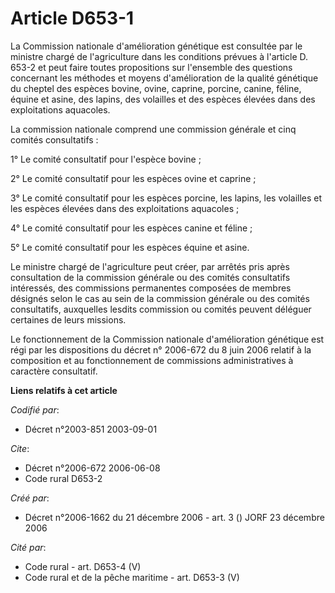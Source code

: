# Article D653-1

La Commission nationale d'amélioration génétique est consultée par le ministre chargé de l'agriculture dans les conditions
prévues à l'article D. 653-2 et peut faire toutes propositions sur l'ensemble des questions concernant les méthodes et moyens
d'amélioration de la qualité génétique du cheptel des espèces bovine, ovine, caprine, porcine, canine, féline, équine et
asine, des lapins, des volailles et des espèces élevées dans des exploitations aquacoles.

La commission nationale comprend une commission générale et cinq comités consultatifs :

1° Le comité consultatif pour l'espèce bovine ;

2° Le comité consultatif pour les espèces ovine et caprine ;

3° Le comité consultatif pour les espèces porcine, les lapins, les volailles et les espèces élevées dans des exploitations
aquacoles ;

4° Le comité consultatif pour les espèces canine et féline ;

5° Le comité consultatif pour les espèces équine et asine.

Le ministre chargé de l'agriculture peut créer, par arrêtés pris après consultation de la commission générale ou des comités
consultatifs intéressés, des commissions permanentes composées de membres désignés selon le cas au sein de la commission
générale ou des comités consultatifs, auxquelles lesdits commission ou comités peuvent déléguer certaines de leurs missions.

Le fonctionnement de la Commission nationale d'amélioration génétique est régi par les dispositions du décret n° 2006-672 du
8 juin 2006 relatif à la composition et au fonctionnement de commissions administratives à caractère consultatif.

**Liens relatifs à cet article**

_Codifié par_:

  - Décret n°2003-851 2003-09-01

_Cite_:

  - Décret n°2006-672 2006-06-08
  - Code rural D653-2

_Créé par_:

  - Décret n°2006-1662 du 21 décembre 2006 - art. 3 () JORF 23 décembre 2006

_Cité par_:

  - Code rural - art. D653-4 (V)
  - Code rural et de la pêche maritime - art. D653-3 (V)
